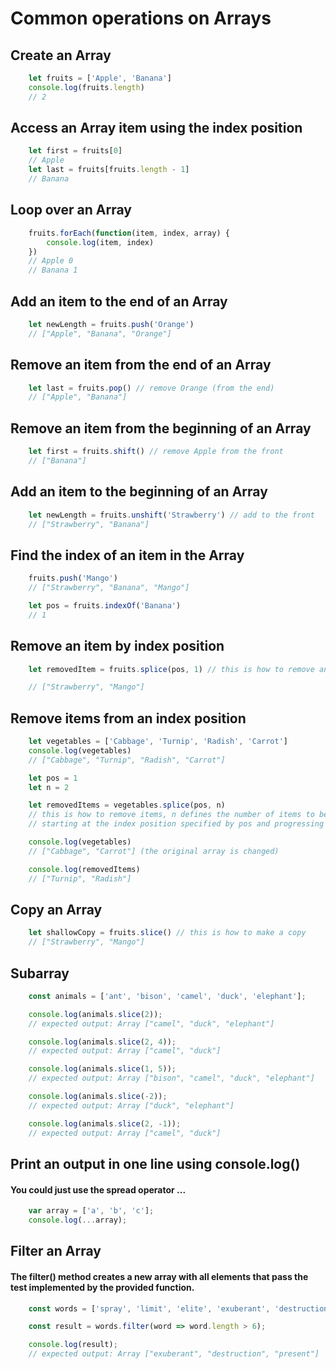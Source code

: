 # Common operations on Arrays


## Create an Array
```js
    let fruits = ['Apple', 'Banana']
    console.log(fruits.length)
    // 2
```
## Access an Array item using the index position
```js
    let first = fruits[0]
    // Apple
    let last = fruits[fruits.length - 1]
    // Banana
```
## Loop over an Array
```js
    fruits.forEach(function(item, index, array) {
        console.log(item, index)
    })
    // Apple 0
    // Banana 1
```
## Add an item to the end of an Array
```js
    let newLength = fruits.push('Orange')
    // ["Apple", "Banana", "Orange"]
```
## Remove an item from the end of an Array
```js
    let last = fruits.pop() // remove Orange (from the end)
    // ["Apple", "Banana"]
```
## Remove an item from the beginning of an Array
```js
    let first = fruits.shift() // remove Apple from the front
    // ["Banana"]
```
## Add an item to the beginning of an Array
```js
    let newLength = fruits.unshift('Strawberry') // add to the front
    // ["Strawberry", "Banana"]
```
## Find the index of an item in the Array
```js
    fruits.push('Mango')
    // ["Strawberry", "Banana", "Mango"]

    let pos = fruits.indexOf('Banana')
    // 1
```
## Remove an item by index position
```js
    let removedItem = fruits.splice(pos, 1) // this is how to remove an item

    // ["Strawberry", "Mango"]
```
## Remove items from an index position
```js
    let vegetables = ['Cabbage', 'Turnip', 'Radish', 'Carrot']
    console.log(vegetables)
    // ["Cabbage", "Turnip", "Radish", "Carrot"]

    let pos = 1
    let n = 2

    let removedItems = vegetables.splice(pos, n)
    // this is how to remove items, n defines the number of items to be removed,
    // starting at the index position specified by pos and progressing toward the end of array.

    console.log(vegetables)
    // ["Cabbage", "Carrot"] (the original array is changed)

    console.log(removedItems)
    // ["Turnip", "Radish"]
```
## Copy an Array
```js
    let shallowCopy = fruits.slice() // this is how to make a copy
    // ["Strawberry", "Mango"]
```
## Subarray
```js
    const animals = ['ant', 'bison', 'camel', 'duck', 'elephant'];

    console.log(animals.slice(2));
    // expected output: Array ["camel", "duck", "elephant"]

    console.log(animals.slice(2, 4));
    // expected output: Array ["camel", "duck"]

    console.log(animals.slice(1, 5));
    // expected output: Array ["bison", "camel", "duck", "elephant"]

    console.log(animals.slice(-2));
    // expected output: Array ["duck", "elephant"]

    console.log(animals.slice(2, -1));
    // expected output: Array ["camel", "duck"]

```
## Print an output in one line using console.log()


#### You could just use the spread operator ...

```js
    var array = ['a', 'b', 'c'];
    console.log(...array);
```

## Filter an Array

#### The filter() method creates a new array with all elements that pass the test implemented by the provided function.

```js
    const words = ['spray', 'limit', 'elite', 'exuberant', 'destruction', 'present'];

    const result = words.filter(word => word.length > 6);

    console.log(result);
    // expected output: Array ["exuberant", "destruction", "present"]
```